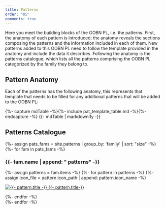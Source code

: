 ```yaml
---
title: Patterns
order: "05"
comments: true
---
```


 Here you meet the building blocks of the OOBN PL, i.e. the patterns. First, the anatomy of each pattern is introduced; the anatomy reveals the sections composing the patterns and the information included in each of them. New patterns added to this OOBN PL need to follow the template provided in the anatomy and include the data it describes. Following the anatomy is the patterns catalogue, which lists all the patterns comprising the OOBN PL categorized by the family they belong to.

## Pattern Anatomy

Each of the patterns has the following anatomy, this represents that template that needs to be filled for any additional patterns that will be added to the OOBN PL:

<div class="pattern_template" id="pAnatomyTable">
    {%- capture mdTable -%}{%- include pat_template_table.md -%}{%- endcapture -%}
    {{- mdTable | markdownify -}}
</div>

## Patterns Catalogue
<!-- <h3 class="gallery-header crimson">Patterns Catalogue</h3> -->
<div class="gallery container">
  {%- assign pats_fams = site.patterns | group_by: 'family' | sort: "size" -%}
  {%- for fam in pats_fams -%}
    <div class="gallery category">
      <span class= "fam_title"><h3>{{- fam.name | append: " patterns" -}}</h3></span>
      <div class="gallery item">
        {%- assign patterns = fam.items -%}
        {%- for pattern in patterns -%}
          {%- assign icon_file = pattern.icon_path | append: pattern.icon_name -%}
          <p><a target="_blank" href="{{- pattern.url | relative_url -}}"><img class="p_icon" src="{{- icon_file | relative_url -}}" alt="{{- pattern.title -}}">
          <span class="gallery_item_title">{{- pattern.title-}}</span></a></p>
        {%- endfor -%}
      </div>
    </div>
  {%- endfor -%}
</div>


